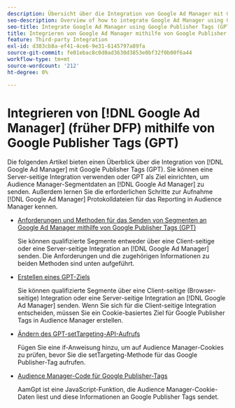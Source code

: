 ```yaml
---
description: Übersicht über die Integration von Google Ad Manager mit Google Publisher Tags (GPT).
seo-description: Overview of how to integrate Google Ad Manager using Google Publisher Tags (GPT) in Adobe Audience Manager (AAM).
seo-title: Integrate Google Ad Manager using Google Publisher Tags (GPT)in Adobe Audience Manager (AAM)
title: Integrieren von Google Ad Manager mithilfe von Google Publisher Tags (GPT)
feature: Third-party Integration
exl-id: d383cb8a-ef41-4ce6-9e31-6145797a89fa
source-git-commit: fe01ebac8c0d0ad3630d3853e0bf32f0b00f6a44
workflow-type: tm+mt
source-wordcount: '212'
ht-degree: 0%

---
```


# Integrieren von [!DNL Google Ad Manager] (früher DFP) mithilfe von Google Publisher Tags (GPT)

Die folgenden Artikel bieten einen Überblick über die Integration von [!DNL Google Ad Manager] mit Google Publisher Tags (GPT). Sie können eine Server-seitige Integration verwenden oder GPT als Ziel einrichten, um Audience Manager-Segmentdaten an [!DNL Google Ad Manager] zu senden. Außerdem lernen Sie die erforderlichen Schritte zur Aufnahme [!DNL Google Ad Manager] Protokolldateien für das Reporting in Audience Manager kennen.

* [Anforderungen und Methoden für das Senden von Segmenten an Google Ad Manager mithilfe von Google Publisher Tags (GPT)](/help/using/integration/gpt-aam-destination/gpt-aam-requirements.md)

  Sie können qualifizierte Segmente entweder über eine Client-seitige oder eine Server-seitige Integration an [!DNL Google Ad Manager] senden. Die Anforderungen und die zugehörigen Informationen zu beiden Methoden sind unten aufgeführt.

* [Erstellen eines GPT-Ziels](/help/using/integration/gpt-aam-destination/gpt-aam-create-destination.md)

  Sie können qualifizierte Segmente über eine Client-seitige (Browser-seitige) Integration oder eine Server-seitige Integration an [!DNL Google Ad Manager] senden. Wenn Sie sich für die Client-seitige Integration entscheiden, müssen Sie ein Cookie-basiertes Ziel für Google Publisher Tags in Audience Manager erstellen.

* [Ändern des GPT-setTargeting-API-Aufrufs](/help/using/integration/gpt-aam-destination/gpt-aam-modify-api.md)

  Fügen Sie eine if-Anweisung hinzu, um auf Audience Manager-Cookies zu prüfen, bevor Sie die setTargeting-Methode für das Google Publisher-Tag aufrufen.

* [Audience Manager-Code für Google Publisher-Tags](/help/using/integration/gpt-aam-destination/gpt-aam-aamgpt-code.md)

  AamGpt ist eine JavaScript-Funktion, die Audience Manager-Cookie-Daten liest und diese Informationen an Google Publisher Tags sendet.
